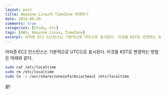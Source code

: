 ```yaml
---
layout: post
title: Amazone Linux의 TimeZone 변경하기
date: 2019-09-20
comments: true
categories: [Study, etc]
tags: [AWS, Amazone Linux, TimeZone]
excerpt: 아마존 EC2 인스턴스는 기본적으로 UTC으로 표시된다. 이것을 KST로 변경하는 방법은 아래와 같다.
---
```


아마존 EC2 인스턴스는 기본적으로 UTC으로 표시된다. 이것을 KST로 변경하는 방법은 아래와 같다.

```bash
sudo cat /etc/localtime
sudo rm /etc/localtime
sudo ln -s /usr/share/zoneinfo/Asia/Seoul /etc/localtime
```

끝!
